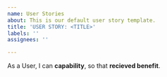 ```yaml
---
name: User Stories
about: This is our default user story template.
title: 'USER STORY: <TITLE>'
labels: ''
assignees: ''

---
```


As a User, I can **capability**, so that **recieved benefit**.
